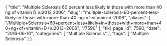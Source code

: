 {
    "title": "Multiple Sclerosis 60 percent less likely in those with more than 40 ng of vitamin D \u2013 2006",
    "slug": "multiple-sclerosis-60-percent-less-likely-in-those-with-more-than-40-ng-of-vitamin-d-2006",
    "aliases": [
        "/Multiple+Sclerosis+60+percent+less+likely+in+those+with+more+than+40+ng+of+vitamin+D+\u2013+2006",
        "/7590"
    ],
    "tiki_page_id": 7590,
    "date": "2016-06-10",
    "categories": [
        "Multiple Sclerosis"
    ],
    "tags": [
        "Multiple Sclerosis"
    ]
}